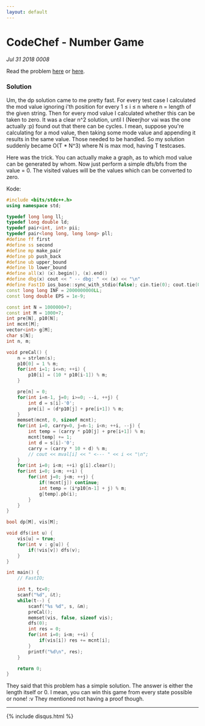 ```yaml
---
layout: default
---
```


# CodeChef - Number Game
_Jul 31 2018 0008_

Read the problem [here](https://www.codechef.com/problems/NUMBGAME) or [here](https://vjudge.net/problem/CodeChef-NUMBGAME).

### Solution

Um, the dp solution came to me pretty fast. For every test case I calculated the mod value ignoring i'th position for every 1 &le; i &le; n where n = length of the given string. Then for every mod value I calculated whether this can be taken to zero. It was a clear n^2 solution, until I (Neerjhor vai was the one actually :p) found out that there can be cycles. I mean, suppose you're calculating for a mod value, then taking some mode value and appending it results in the same value. Those needed to be handled. So my solution suddenly became O(T * N^3) where N is max mod, having T testcases.

Here was the trick. You can actually make a graph, as to which mod value can be generated by whom. Now just perform a simple dfs/bfs from the value = 0. The visited values will be the values which can be converted to zero.

Kode:
```cpp
#include <bits/stdc++.h>
using namespace std;

typedef long long ll;
typedef long double ld;
typedef pair<int, int> pii;
typedef pair<long long, long long> pll;
#define ff first
#define ss second
#define mp make_pair
#define pb push_back
#define ub upper_bound
#define lb lower_bound
#define all(x) (x).begin(), (x).end()
#define dbg(x) cout << " -- dbg: " << (x) << "\n"
#define FastIO ios_base::sync_with_stdio(false); cin.tie(0); cout.tie(0);
const long long INF = 2000000000LL;
const long double EPS = 1e-9;

const int N = 1000000+7;
const int M = 1000+7;
int pre[N], p10[N];
int mcnt[M];
vector<int> g[M];
char s[N];
int n, m;

void preCal() {
    n = strlen(s);
    p10[0] = 1 % m;
    for(int i=1; i<=n; ++i) {
        p10[i] = (10 * p10[i-1]) % m;
    }

    pre[n] = 0;
    for(int i=n-1, j=0; i>=0; --i, ++j) {
        int d = s[i]-'0';
        pre[i] = (d*p10[j] + pre[i+1]) % m;
    }
    memset(mcnt, 0, sizeof mcnt);
    for(int i=0, carry=0, j=n-1; i<n; ++i, --j) {
        int temp = (carry * p10[j] + pre[i+1]) % m;
        mcnt[temp] += 1;
        int d = s[i]-'0';
        carry = (carry * 10 + d) % m;
        // cout << mval[i] << " <--- " << i << "\n";
    }
    for(int i=0; i<m; ++i) g[i].clear();
    for(int i=0; i<m; ++i) {
        for(int j=0; j<m; ++j) {
            if(!mcnt[j]) continue;
            int temp = (i*p10[n-1] + j) % m;
            g[temp].pb(i);
        }
    }
}

bool dp[M], vis[M];

void dfs(int u) {
    vis[u] = true;
    for(int v : g[u]) {
        if(!vis[v]) dfs(v);
    }
}

int main() {
    // FastIO;

    int t, tc=0;
    scanf("%d", &t);
    while(t--) {
        scanf("%s %d", s, &m);
        preCal();
        memset(vis, false, sizeof vis);
        dfs(0);
        int res = 0;
        for(int i=0; i<m; ++i) {
            if(vis[i]) res += mcnt[i];
        }
        printf("%d\n", res);
    }

    return 0;
}
```
They said that this problem has a simple solution. The answer is either the length itself or 0. I mean, you can win this game from every state possible or none! :v They mentioned not having a proof though.

***

{% include disqus.html %}
